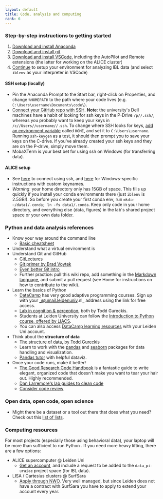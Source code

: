 ```yaml
---
layout: default
title: Code, analysis and computing
rank: 6
---
```


### Step-by-step instructions to getting started
1. [Download and install Anaconda](https://www.anaconda.com/products/individual)
2. [Download and install git](https://git-scm.com/downloads)
3. [Download and install VSCode](https://code.visualstudio.com/), including the AutoPilot and Remote extensions (the latter for working on the ALICE cluster)
4. [Continue](https://anne-urai.github.io/lab_wiki/IBLdata.html) to setup your environment for analyzing IBL data (and select `iblenv` as your interpreter in VSCode)

#### SSH setup (locally)
- Pin the Anaconda Prompt to the Start bar, right-click on Properties, and change `%HOMEPATH` to the path where your code lives (e.g. `C:\Users\username\Documents\code\`).
- [Connect your GitHub repo with SSH](https://docs.github.com/en/authentication/connecting-to-github-with-ssh). **Note**: the university's Dell machines have a habit of looking for ssh keys in the P-Drive `/p//.ssh/`, whereas you probably want to keep your keys in `/c//Users//username//.ssh`. To change where SSH looks for keys, [add an environment variable](https://www.thewindowsclub.com/see-names-and-values-of-environment-variables-in-windows) called `HOME`, and set it to `C:\Users\username`. Running `ssh-keygen` as a test, it should then prompt you to save your keys on the C-drive. If you've already created your ssh keys and they are on the P-drive, simply move them.
- MobaXTerm is your best bet for using ssh on Windows (for transferring data). 

#### ALICE setup
- See [here](https://pubappslu.atlassian.net/wiki/spaces/HPCWIKI/pages/37748811/Login+to+ALICE+or+SHARK+from+Windows) to connect using ssh, and [here](https://pubappslu.atlassian.net/wiki/spaces/HPCWIKI/pages/37748788/Login+to+ALICE+or+SHARK+from+Linux#Using-ssh-keys-with-custom-names) for Windows-specific instructions with custom keynames.
- _Warning_: your home directory only has 15GB of space. This fills up quickly if you install your conda environments there (just `iblenv` is 2.5GB!). So before you create your first conda env, run `mkdir ~/data1/.conda; ln -fs data1/.conda`. Keep only code in your home directory, and everything else (data, figures) in the lab's shared project space or your own data folder.

### Python and data analysis references
* Know your way around the command line
    * [Basic cheatsheet](https://github.com/moriahtaylor1/teaching-materials/blob/main/infographics/GIT%20GUIDE%20Part%201%20-%20INTRO.png)
* Understand what a virtual environment is
* Understand Git and GitHub
  * [GitLectures](http://git-lectures.github.io)
  * [Git primer by Brad Voytek](https://voyteklab.com/git/git-primer/)
  * [Even better Git intro](link)
  * Further practice: pull this wiki repo, add something in the [Markdown language](https://guides.github.com/features/mastering-markdown/), and submit a pull request (see Home for instructions on how to contribute to the wiki).
* Learn the basics of Python
  * [DataCamp](https://www.datacamp.com/groups/shared_links/bdca0f873fb4e2a3d00f489268470b8eef78a1eafcde11c025950376eed73c9c) has very good adaptive programming courses. Sign up with your _@umail.leidenuniv.nl_ address using the link for free access.
  * [Lab in cognition & perception](https://teaching.gureckislab.org/fall22/labincp/course-content/syllabus.html), both by Todd Gureckis.
  * Students at Leiden University can follow the [Introduction to Python course, offered by LIACS](https://stepik.org/course/73333/promo).
   *  You can also access [DataCamp learning resources](https://www.datacamp.com/groups/shared_links/a6bb93f6866b8ced468d96d1406e020a421592ea) with your Leiden Uni account.
* Think about the **structure of data**
    * [The structure of data, by Todd Gureckis](http://gureckislab.org/courses/spring21/labincp/chapters/05/00-data.html)
    * Learn to work with the [pandas](https://pandas.pydata.org/docs/getting_started/intro_tutorials/index.html) and
     [seaborn](https://seaborn.pydata.org/) packages for data handling and visualization.
     * [Pandas tutor](https://pandastutor.com/) with helpful dataviz.
* Once your code runs, make it better! 
    * [The Good Research Code Handbook](https://goodresearch.dev/) is a fantastic guide to write elegant, organized code that doesn't make you want to tear your hair out. Highly recommended. 
    * [Dan Larremore's lab guides to clean code](https://drive.google.com/file/d/1TraVwRkbkCbHq-s_-NS69ZEbRNwH8XNh/view)
    * [Consider code review](https://uwescience.github.io/neuroinformatics/2017/10/08/code-review.html)
    
### Open data, open code, open science
- Might there be a dataset or a tool out there that does what you need? Check out this [list of lists](https://github.com/openlists/).

### Computing resources
For most projects (especially those using behavioral data), your laptop will be more than sufficient to run Python
. If you need more heavy lifting, there are a few options:
- ALICE supercomputer @ Leiden Uni
  - [Get an account](https://wiki.alice.universiteitleiden.nl/index.php?title=ALICE_User_Documentation_Wiki), and include a request to be added to the `data_pi-uraiae` project space (for IBL data).
- LISA / Cartesius clusters @ SurfSara
  - [Apply through NWO](https://userinfo.surfsara.nl/systems/lisa/account). Very well managed, but since Leiden does not have a contract with SurfSara you have to apply to extend your account every year.


  